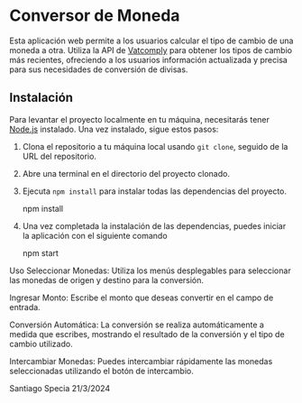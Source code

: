 # Conversor de Moneda


Esta aplicación web permite a los usuarios calcular el tipo de cambio de una moneda a otra. Utiliza la API de [Vatcomply](https://www.vatcomply.com/documentation) para obtener los tipos de cambio más recientes, ofreciendo a los usuarios información actualizada y precisa para sus necesidades de conversión de divisas.

## Instalación

Para levantar el proyecto localmente en tu máquina, necesitarás tener [Node.js](https://nodejs.org/) instalado. Una vez instalado, sigue estos pasos:

1. Clona el repositorio a tu máquina local usando `git clone`, seguido de la URL del repositorio.

2. Abre una terminal en el directorio del proyecto clonado.

3. Ejecuta `npm install` para instalar todas las dependencias del proyecto.

   npm install

4. Una vez completada la instalación de las dependencias, puedes iniciar la aplicación con el siguiente comando

    npm start



Uso
Seleccionar Monedas: Utiliza los menús desplegables para seleccionar las monedas de origen y destino para la conversión.

Ingresar Monto: Escribe el monto que deseas convertir en el campo de entrada.

Conversión Automática: La conversión se realiza automáticamente a medida que escribes, mostrando el resultado de la conversión y el tipo de cambio utilizado.

Intercambiar Monedas: Puedes intercambiar rápidamente las monedas seleccionadas utilizando el botón de intercambio.


Santiago Specia 21/3/2024